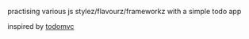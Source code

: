 practising various js stylez/flavourz/frameworkz with a simple todo app

inspired by [todomvc](http://todomvc.com/)